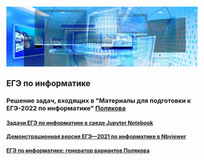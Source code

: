 ![KEGE](img/banner-g0deb275a4_1920.jpg "KEGE")
## ЕГЭ по информатике
### Решение задач, входящих в "Материалы для подготовки к ЕГЭ-2022 по информатике" [Полякова](https://kpolyakov.spb.ru/school/ege.htm)
#### [Задачи ЕГЭ по информатике в среде Jupyter Notebook](https://github.com/xkurs/KEGE/)
#### [Демонстрационная версия ЕГЭ—2021 по информатике в Nbviewer](https://nbviewer.org/github/xkurs/KEGE/blob/master/KEGE2021/KEGE2021.ipynb)
#### [ЕГЭ по информатике: генератор вариантов Полякова](https://kpolyakov.spb.ru/school/ege/generate.htm)
